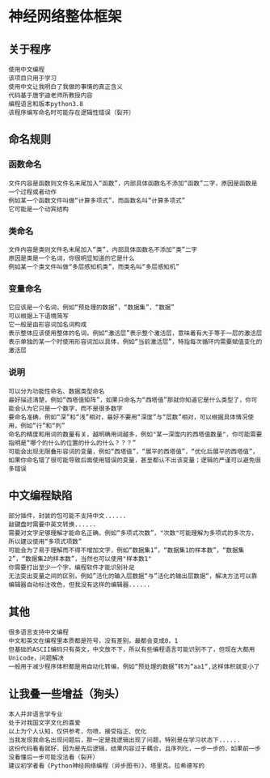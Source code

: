 # 神经网络整体框架
## 关于程序
    使用中文编程
    该项目只用于学习
    使用中文让我明白了我做的事情的真正含义
    代码基于唐宇迪老师所教授内容
    编程语言和版本python3.8
    该程序编写命名时可能存在逻辑性错误（裂开）

## 命名规则
### 函数命名
    文件内容是函数则文件名末尾加入“函数”，内部具体函数名不添加“函数”二字，原因是函数是一个过程或者动作
    例如某一个函数文件叫做“计算多项式”，而函数名叫“计算多项式”
    它可能是一个动宾结构
### 类命名
    文件内容是类则文件名末尾加入“类”，内部具体函数名不添加“类”二字
    原因是类是一个名词，你很明显知道的它是什么
    例如某一个类文件叫做“多层感知机类”，而类名叫“多层感知机”
### 变量命名
    它应该是一个名词，例如“预处理的数据”，“数据集”，“数据”
    可以根据上下语境简写
    它一般是由形容词加名词构成
    表示整体应该使用整体的名词，例如“激活层”表示整个激活层，意味着有大于等于一层的激活层
    表示单独的某一个时使用形容词加以具体，例如“当前激活层”，特指每次循环内需要赋值变化的激活层
### 说明
    可以分为功能性命名、数据类型命名
    最好描述清楚，例如“西塔值矩阵”，如果只命名为“西塔值”那就你知道它是什么类型了，你可能会认为它只是一个数字，而不是很多数字
    要命名准确，例如“深”和“浅”相对，最好不要用“深度”与“层数”相对，可以根据具体情况使用，例如“行”和“列”
    命名的精度和用词的数量有关，越明确用词越多，例如"某一深度内的西塔值数量"，你可能需要指明是“哪个的什么的位置的什么的什么？？？”
    可能会出现无限叠形容词的变量，例如“西塔值”，“展平的西塔值”，“优化后展平的西塔值”，
    如果你命名错了很可能导致后面使用错误的变量，甚至都认不出该变量；逻辑的严谨可以避免很多错误

## 中文编程缺陷
    部分插件，封装的包可能不支持中文......
    敲键盘时需要中英文转换......
    需要对文字足够理解才能命名正确，例如“多项式次数”，"次数"可能理解为多项式的多次方，所以建议使用“多项式项数”
    可能会为了易于理解而不得不增加文字，例如“数据集1”，“数据集1的样本数”，“数据集2”，“数据集2的样本数”，当然也可以使用"样本数1"
    你需要打出至少一个字，编程软件才能识别补足
    无法突出变量之间的区别，例如”活化的输入层数据“与”活化的输出层数据“，解决方法可以靠编辑器自动标注改色，但我没有这样的编辑器......

## 其他
    很多语言支持中文编程
    中文和英文在编程里本质都是符号，没有差别，最都会变成0，1
    但基础的ASCII编码只有英文，中文放不下，所以有些编程语言可能识别不了，但现在大都用Unicode，问题解决
    一般用于减少程序体积都是用自动化转编，例如“预处理的数据”转为“aa1“,这样体积就变小了
    
    

## 让我叠一些增益（狗头）
    本人并非语言学专业
    处于对我国文字文化的喜爱
    以上为个人认知，仅供参考，勿喷，接受指正、优化
    当我发现我命名出现问题后，那一定是我逻辑出现了问题，特别是在学习状态下......
    这份代码看看就好，因为是先后逻辑，结果内容过于耦合，且序列化，一步一步的，如果前一步没看懂后一步可能没法看（裂开）
    建议初学者看《Python神经网络编程（异步图书）》，塔里克。拉希德写的
    
    